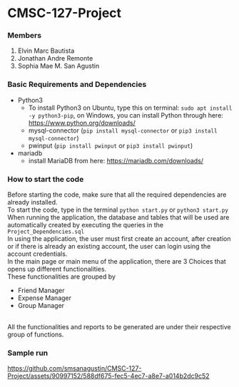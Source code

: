 # CMSC-127-Project

### Members
1. Elvin Marc Bautista
2. Jonathan Andre Remonte
3. Sophia Mae M. San Agustin


### Basic Requirements and Dependencies
  - Python3
    - To install Python3 on Ubuntu, type this on terminal: `sudo apt install -y python3-pip`, on Windows, you can install Python through here: https://www.python.org/downloads/
    - mysql-connector (`pip install mysql-connector` or `pip3 install mysql-connector`)
    - pwinput (`pip install pwinput` or `pip3 install pwinput`)
  - mariadb
    - install MariaDB from here: https://mariadb.com/downloads/
### How to start the code
 Before starting the code, make sure that all the required dependencies are already installed.   
 To start the code, type in the terminal `python start.py` or `python3 start.py`  
 When running the application, the database and tables that will be used are automatically created by executing the queries in the `Project_Dependencies.sql`  
 In using the application, the user must first create an account, after creation or if there is already an existing account, the user can login using the account credentials.  
  In the main page or main menu of the application, there are 3 Choices that opens up different functionalities.  
  These functionalities are grouped by     
   - Friend Manager 
   - Expense Manager 
   - Group Manager
<br />
All the functionalities and reports to be generated are under their respective group of functions.

### Sample run
https://github.com/smsanagustin/CMSC-127-Project/assets/90997152/588df675-fec5-4ec7-a8e7-a014b2dc9c52


